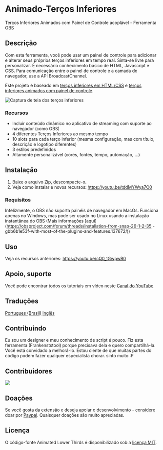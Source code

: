# Animado-Terços Inferiores

Terços Inferiores Animados com Painel de Controle acoplável - Ferramenta OBS

## Descrição

Com esta ferramenta, você pode usar um painel de controle para adicionar e alterar seus próprios terços inferiores em tempo real. Sinta-se livre para personalizar. É necessário conhecimento básico de HTML, Javascript e CSS.
Para comunicação entre o painel de controle e a camada do navegador, use a API BroadcastChannel.

Este projeto é baseado em [terços inferiores em HTML/CSS](https://obsproject.com/forum/resources/lower-thirds-in-html-css.928/) e [terços inferiores animados com painel de controle](https://obsproject.com/forum/resources/animated-lower-thirds-with-control-panel.922/).

![Captura de tela dos terços inferiores](https://obsproject.com/forum/attachments/screen-jpg.61515/)

### Recursos

- Incluir conteúdo dinâmico no aplicativo de streaming com suporte ao navegador (como OBS)
- 4 diferentes Terços Inferiores ao mesmo tempo
- 10 slots para cada terço inferior (mesma configuração, mas com título, descrição e logotipo diferentes)
- 3 estilos predefinidos
- Altamente personalizável (cores, fontes, tempo, automação, ...)

## Instalação

1. Baixe o arquivo Zip, descompacte-o.
2. Veja como instalar e novos recursos: https://youtu.be/tddMYWya7O0

### Requisitos

Infelizmente, o OBS não suporta painéis de navegador em MacOs. Funciona apenas no Windows, mas pode ser usado no Linux usando a instalação instantânea do OBS (Mais informações [aqui](https://obsproject.com/forum/threads/installation-from-snap-26-1-2-35 -gbb6b1e53f-with-most-of-the-plugins-and-features.137672/))

## Uso

Veja os recursos anteriores: https://youtu.be/cQ0_1GwpwB0

## Apoio, suporte

Você pode encontrar todos os tutoriais em vídeo neste [Canal do YouTube](https://www.youtube.com/channel/UCUYiOIl-DHn8B1eRzUfDyyw)

## Traduções

[Portugues (Brasil)](https://github.com/eudanielhenrique/Animated-Lower-Thirds/tree/tradu%C3%A7%C3%A3o-pt-br)
[Inglês](https://github.com/noeal-dac/Animated-Lower-Thirds)

## Contribuindo

Eu sou um designer e meu conhecimento de script é pouco. Fiz esta ferramenta (Frankenststool) porque precisava dela e quero compartilhá-la. Você está convidado a melhorá-lo. Estou ciente de que muitas partes do código podem fazer qualquer especialista chorar. sinto muito :P

## Contribuidores

<a href="https://github.com/brasilapi/cep-promise/graphs/contributors"><img src="https://contrib.rocks/image?repo=noeal-dac/Animated-Lower-Thirds" /></a>

## Doações

Se você gosta da extensão e deseja apoiar o desenvolvimento - considere doar por [Paypal](https://paypal.me/noealdac). Quaisquer doações são muito apreciadas.

## Licença

O código-fonte Animated Lower Thirds é disponibilizado sob a [licença MIT](https://github.com/noeal-dac/Animated-Lower-Thrids/blob/master/LICENSE).
